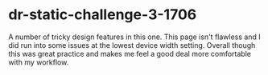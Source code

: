 # dr-static-challenge-3-1706

A number of tricky design features in this one.  This page isn't flawless and I did run into some issues at the lowest device width setting.  Overall though this was great practice and makes me feel a good deal more comfortable with my workflow.

